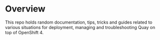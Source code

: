 # Overview  
This repo holds random documentation, tips, tricks and guides related to various situations for deployment, managing and troubleshooting Quay on top of OpenShift 4.

